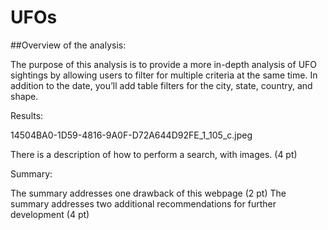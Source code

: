 # UFOs

##Overview of the analysis:

The purpose of this analysis is to provide a more in-depth analysis of UFO sightings by allowing users to filter for multiple criteria at the same time. In addition to the date, you’ll add table filters for the city, state, country, and shape.

Results:

14504BA0-1D59-4816-9A0F-D72A644D92FE_1_105_c.jpeg

There is a description of how to perform a search, with images. (4 pt)


Summary:

The summary addresses one drawback of this webpage (2 pt)
The summary addresses two additional recommendations for further development (4 pt)